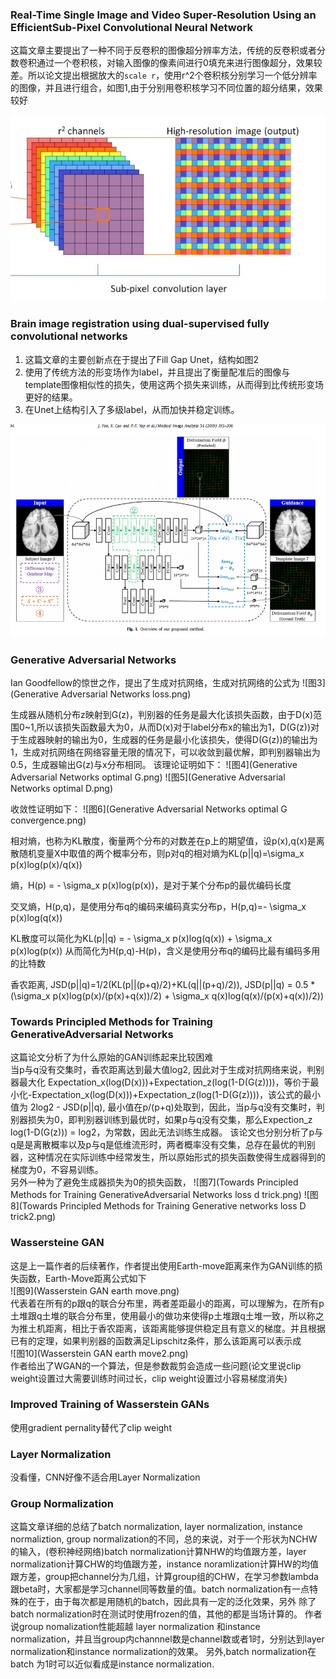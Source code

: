 ### Real-Time Single Image and Video Super-Resolution Using an EfficientSub-Pixel Convolutional Neural Network ###
这篇文章主要提出了一种不同于反卷积的图像超分辨率方法，传统的反卷积或者分数卷积通过一个卷积核，对输入图像的像素间进行0填充来进行图像超分，效果较差。所以论文提出根据放大的```scale r```，使用r^2个卷积核分别学习一个低分辨率的图像，并且进行组合，如图1,由于分别用卷积核学习不同位置的超分结果，效果较好

![图1](Real_Time_Single_pixelshuffle.png)

### Brain image registration using dual-supervised fully convolutional networks ###
1. 这篇文章的主要创新点在于提出了Fill Gap Unet，结构如图2
2. 使用了传统方法的形变场作为label，并且提出了衡量配准后的图像与template图像相似性的损失，使用这两个损失来训练，从而得到比传统形变场更好的结果。
3. 在Unet上结构引入了多级label，从而加快并稳定训练。

![图2](BIRNET.png)

### Generative Adversarial Networks ###
Ian Goodfellow的惊世之作，提出了生成对抗网络，生成对抗网络的公式为
![图3](Generative Adversarial Networks loss.png)

生成器从随机分布z映射到G(z)，判别器的任务是最大化该损失函数，由于D(x)范围0~1,所以该损失函数最大为0，从而D(x)对于label分布x的输出为1，D(G(z))对于生成器映射的输出为0，生成器的任务是最小化该损失，使得D(G(z))的输出为1，生成对抗网络在网络容量无限的情况下，可以收敛到最优解，即判别器输出为0.5，生成器输出G(z)与x分布相同。
该理论证明如下：
![图4](Generative Adversarial Networks optimal G.png)
![图5](Generative Adversarial Networks optimal D.png)

收敛性证明如下：
![图6](Generative Adversarial Networks optimal G convergence.png)


相对熵，也称为KL散度，衡量两个分布的对数差在p上的期望值，设p(x),q(x)是离散随机变量X中取值的两个概率分布，则p对q的相对熵为KL(p||q)=\sigma_x p(x)log(p(x)/q(x))

熵，H(p) = - \sigma_x p(x)log(p(x))，是对于某个分布p的最优编码长度

交叉熵，H(p,q)，是使用分布q的编码来编码真实分布p，H(p,q)=- \sigma_x p(x)log(q(x))

KL散度可以简化为KL(p||q) = - \sigma_x p(x)log(q(x)) + \sigma_x p(x)log(p(x))
从而简化为H(p,q)-H(p)，含义是使用分布q的编码比最有编码多用的比特数

香农距离, JSD(p||q)=1/2(KL(p||(p+q)/2)+KL(q||(p+q)/2)),
JSD(p||q) = 0.5 * (\sigma_x p(x)log(p(x)/(p(x)+q(x))/2) + \sigma_x q(x)log(q(x)/(p(x)+q(x))/2))


### Towards Principled Methods for Training GenerativeAdversarial Networks ###
这篇论文分析了为什么原始的GAN训练起来比较困难
<br/>当p与q没有交集时，香农距离达到最大值log2, 因此对于生成对抗网络来说，判别器最大化
Expectation_x(log(D(x)))+Expectation_z(log(1-D(G(z))))，等价于最小化-Expectation_x(log(D(x)))+Expectation_z(log(1-D(G(z))))，该公式的最小值为
2log2 - JSD(p||q), 最小值在p/(p+q)处取到，因此，当p与q没有交集时，判别器损失为0，即判别器训练到最优时，如果p与q没有交集，那么Expection_z log(1-D(G(z))) = log2，为常数，因此无法训练生成器。
该论文也分别分析了p与q是是离散概率以及p与q是低维流形时，两者概率没有交集，总存在最优的判别器，这种情况在实际训练中经常发生，所以原始形式的损失函数使得生成器得到的梯度为0，不容易训练。
<br/>另外一种为了避免生成器损失为0的损失函数，
![图7](Towards Principled Methods for Training GenerativeAdversarial Networks loss d trick.png)
![图8](Towards Principled Methods for Training Generative networks loss D trick2.png)

### Wassersteine GAN ###
这是上一篇作者的后续著作，作者提出使用Earth-move距离来作为GAN训练的损失函数，Earth-Move距离公式如下
<br/>
![图9](Wasserstein GAN earth move.png)
<br/>
代表着在所有的p跟q的联合分布里，两者差距最小的距离，可以理解为，在所有p土堆跟q土堆的联合分布里，使用最小的做功来使得p土堆跟q土堆一致，所以称之为推土机距离，相比于香农距离，该距离能够提供稳定且有意义的梯度。并且根据已有的定理，如果判别器的函数满足Lipschitz条件，那么该距离可以表示成<br/>
![图10](Wasserstein GAN earth move2.png)
<br/>
作者给出了WGAN的一个算法，但是参数裁剪会造成一些问题(论文里说clip weight设置过大需要训练时间过长，clip weight设置过小容易梯度消失)

### Improved Training of Wasserstein GANs ###
使用gradient pernality替代了clip weight

### Layer Normalization ###
没看懂，CNN好像不适合用Layer Normalization

### Group Normalization ###
这篇文章详细的总结了batch normalization, layer normalization, instance normaliztion, group normalization的不同，总的来说，对于一个形状为NCHW的输入，(卷积神经网络)batch normalization计算NHW的均值跟方差，layer normalization计算CHW的均值跟方差，instance noramlization计算HW的均值跟方差，group把channel分为几组，计算group组的CHW，在学习参数lambda跟beta时，大家都是学习channel同等数量的值。batch normalization有一点特殊的在于，由于每次都是用随机的batch，因此具有一定的泛化效果，另外 除了batch normalization时在测试时使用frozen的值，其他的都是当场计算的。
作者说group nomalization性能超越 layer normalization 和instance  normalization，并且当group内channnel数是channel数或者1时，分别达到layer normalization和instance normalization的效果。
另外,batch normalization在batch 为1时可以近似看成是instance normalization.

